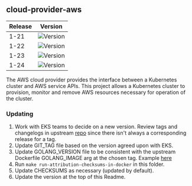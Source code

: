 ## **cloud-provider-aws**
| Release | Version                                                      |
|---------|--------------------------------------------------------------|
| 1-21    | ![Version](https://img.shields.io/badge/version-v1.21.6-blue) |
| 1-22    | ![Version](https://img.shields.io/badge/version-v1.22.7-blue) |
| 1-23    | ![Version](https://img.shields.io/badge/version-v1.23.6-blue) |
| 1-24    | ![Version](https://img.shields.io/badge/version-v1.24.3-blue) |

The AWS cloud provider provides the interface between a Kubernetes cluster and AWS service APIs. This project allows a Kubernetes cluster to provision, monitor and remove AWS resources necessary for operation of the cluster. 

### Updating
1. Work with EKS teams to decide on a new version. Review tags and changelogs in upstream [repo](https://github.com/kubernetes/cloud-provider-aws) since there isn't always a corresponding release for a tag.
2. Update GIT_TAG file based on the version agreed upon with EKS.
3. Update GOLANG_VERSION file to be consistent with the upstream Dockerfile GOLANG_IMAGE arg at the chosen tag. Example [here](https://github.com/kubernetes/cloud-provider-aws/blob/master/Dockerfile#L17)
4. Run `make run-attribution-checksums-in-docker` in this folder.
5. Update CHECKSUMS as necessary (updated by default).
6. Update the version at the top of this Readme.
